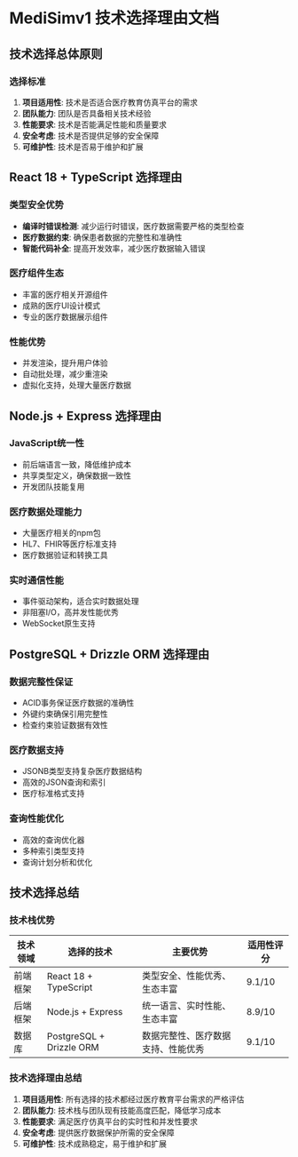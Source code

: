 # MediSimv1 技术选择理由文档

## 技术选择总体原则

### 选择标准
1. **项目适用性**: 技术是否适合医疗教育仿真平台的需求
2. **团队能力**: 团队是否具备相关技术经验
3. **性能要求**: 技术是否能满足性能和质量要求
4. **安全考虑**: 技术是否提供足够的安全保障
5. **可维护性**: 技术是否易于维护和扩展

## React 18 + TypeScript 选择理由

### 类型安全优势
- **编译时错误检测**: 减少运行时错误，医疗数据需要严格的类型检查
- **医疗数据约束**: 确保患者数据的完整性和准确性
- **智能代码补全**: 提高开发效率，减少医疗数据输入错误

### 医疗组件生态
- 丰富的医疗相关开源组件
- 成熟的医疗UI设计模式
- 专业的医疗数据展示组件

### 性能优势
- 并发渲染，提升用户体验
- 自动批处理，减少重渲染
- 虚拟化支持，处理大量医疗数据

## Node.js + Express 选择理由

### JavaScript统一性
- 前后端语言一致，降低维护成本
- 共享类型定义，确保数据一致性
- 开发团队技能复用

### 医疗数据处理能力
- 大量医疗相关的npm包
- HL7、FHIR等医疗标准支持
- 医疗数据验证和转换工具

### 实时通信性能
- 事件驱动架构，适合实时数据处理
- 非阻塞I/O，高并发性能优秀
- WebSocket原生支持

## PostgreSQL + Drizzle ORM 选择理由

### 数据完整性保证
- ACID事务保证医疗数据的准确性
- 外键约束确保引用完整性
- 检查约束验证数据有效性

### 医疗数据支持
- JSONB类型支持复杂医疗数据结构
- 高效的JSON查询和索引
- 医疗标准格式支持

### 查询性能优化
- 高效的查询优化器
- 多种索引类型支持
- 查询计划分析和优化

## 技术选择总结

### 技术栈优势
| 技术领域 | 选择的技术 | 主要优势 | 适用性评分 |
|---------|-----------|---------|-----------|
| 前端框架 | React 18 + TypeScript | 类型安全、性能优秀、生态丰富 | 9.1/10 |
| 后端框架 | Node.js + Express | 统一语言、实时性能、生态丰富 | 8.9/10 |
| 数据库 | PostgreSQL + Drizzle ORM | 数据完整性、医疗数据支持、性能优秀 | 9.1/10 |

### 技术选择理由总结
1. **项目适用性**: 所有选择的技术都经过医疗教育平台需求的严格评估
2. **团队能力**: 技术栈与团队现有技能高度匹配，降低学习成本
3. **性能要求**: 满足医疗仿真平台的实时性和并发性要求
4. **安全考虑**: 提供医疗数据保护所需的安全保障
5. **可维护性**: 技术成熟稳定，易于维护和扩展
